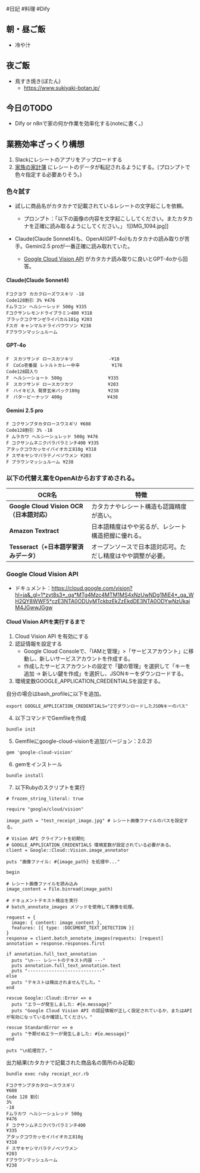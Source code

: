 #日記 #料理 #Dify

## 朝・昼ご飯
- 冷や汁
## 夜ご飯
- 鳥すき焼き(ぼたん)
	- https://www.sukiyaki-botan.jp/

## 今日のTODO
- Dify or n8nで家の何か作業を効率化する(noteに書く。)

## 業務効率ざっくり構想
1. Slackにレシートのアプリをアップロードする
2. [家族の家計簿](https://docs.google.com/spreadsheets/d/1Fmm_b1w4YeGg_GtO1z1Y7YIIKWzyUbfLUSDC7by6E3w/edit?gid=1065882079#gid=1065882079) にレシートのデータが転記されるようにする。(プロンプトで色々指定する必要ありそう。)

### 色々試す
- 試しに商品名がカタカナで記載されているレシートの文字起こしを依頼。
	- プロンプト：「以下の画像の内容を文字起こししてください。またカタカナを正確に読み取るようにしてください。」
![[IMG_1094.jpg]]


- Claude(Claude Sonnet4)も、OpenAI(GPT-4o)もカタカナの読み取りが苦手。Gemini2.5 proが一番正確に読み取れていた。
	- [Google Cloud Vision API](https://cloud.google.com/vision?hl=ja) がカタカナ読み取りに良いとGPT-4oから回答。
#### Claude(Claude Sonnet4)

```
Fコクヨウ カカクローズウスキリ -18 
Code128割引 3% ¥476 
Fムラコン ヘルシーレッド 500g ¥335 
Fコクサンレモンドライブラミン400 ¥318 
ブラックコクサンゼライバカル181g ¥203 
Fスガ キャンマルドライバウウソン ¥238 
Fブラウンマッシュルーム
```

#### GPT-4o

```
F　スカツサンド ロースカツキリ　　　　　     -¥18
F　CoCo壱番屋 レトルトカレー中辛　　　       ¥176
Code128図入り
F　ヘルシーショート 500g　　　　　　　　    ¥335
F　スカツサンド ロースカツカツ　　　　　　   ¥203
F　ハイキビ入 発芽玄米パック180g　　　　    ¥238
F　バターピーナッツ 400g　　　　　　　　　  ¥438
```

#### Gemini 2.5 pro

```
F コクサンブタカタロースウスギリ ¥608  
Code128割引 3% -18  
F ムラカワ ヘルシーシュレッド 500g ¥476  
F コクサンムネニクパラパラミンチ400 ¥335  
アタックコウカッセイバイオカエ810g ¥318  
F スザキヤシマバラテノベソウメン ¥203  
F ブラウンマッシュルーム ¥238
```

### 以下の代替え案をOpenAIからおすすめされる。

| OCR名                               | 特徴                            |
| ---------------------------------- | ----------------------------- |
| **Google Cloud Vision OCR（日本語対応）** | カタカナやレシート構造も認識精度が高い。          |
| **Amazon Textract**                | 日本語精度はやや劣るが、レシート構造把握に優れる。     |
| **Tesseract（+日本語学習済みデータ）**         | オープンソースで日本語対応可。ただし精度はやや調整が必要。 |
### Google Cloud Vision API
- ドキュメント：https://cloud.google.com/vision?hl=ja&_gl=1*zvt8s3*_ga*MTg4Mzc4MTM1MS4xNzUwNDg1MjE4*_ga_WH2QY8WWF5*czE3NTA0ODUyMTckbzEkZzEkdDE3NTA0ODYwNzUkajM4JGwwJGgw

#### Cloud Vision APIを実行するまで

1. Cloud Vision API を有効にする
2. 認証情報を設定する
	- Google Cloud Consoleで、「IAMと管理」>「サービスアカウント」に移動し、新しいサービスアカウントを作成する。
	- 作成したサービスアカウントの設定で「鍵の管理」を選択して「キーを追加 → 新しい鍵を作成」を選択し、JSONキーをダウンロードする。
3. 環境変数GOOGLE_APPLICATION_CREDENTIALSを設定する。

自分の場合はbash_profileに以下を追加。
```
export GOOGLE_APPLICATION_CREDENTIALS="2でダウンロードしたJSONキーのパス"
```

4. 以下コマンドでGemfileを作成
```
bundle init 
```

5. Gemfileにgoogle-cloud-visionを追加(バージョン：2.0.2)

```
gem 'google-cloud-vision'
```

6. gemをインストール

```
bundle install
```

7. 以下Rubyのスクリプトを実行

```
# frozen_string_literal: true

require "google/cloud/vision"

image_path = "test_receipt_image.jpg" # レシート画像ファイルのパスを設定する。

# Vision API クライアントを初期化
# GOOGLE_APPLICATION_CREDENTIALS 環境変数が設定されている必要がある。
client = Google::Cloud::Vision.image_annotator

puts "画像ファイル: #{image_path} を処理中..."

begin

# レシート画像ファイルを読み込み
image_content = File.binread(image_path)
  
# ドキュメントテキスト検出を実行
# batch_annotate_images メソッドを使用して画像を処理。

request = {
  image: { content: image_content },
  features: [{ type: :DOCUMENT_TEXT_DETECTION }]
}
response = client.batch_annotate_images(requests: [request] 
annotation = response.responses.first

if annotation.full_text_annotation
  puts "\n--- レシートのテキスト内容 ---"
  puts annotation.full_text_annotation.text
  puts "----------------------------"
else
  puts "テキストは検出されませんでした。"
end

rescue Google::Cloud::Error => e
  puts "エラーが発生しました: #{e.message}"
  puts "Google Cloud Vision API の認証情報が正しく設定されているか、またはAPIが有効になっているか確認してください。"

rescue StandardError => e
  puts "予期せぬエラーが発生しました: #{e.message}"
end

puts "\n処理完了。"
```

出力結果(カタカナで記載された商品名の箇所のみ記載)

```
bundle exec ruby receipt_ocr.rb
```


```
Fコクサンブタカタロースウスギリ
¥608
Code 128 割引
3%
-18
Fムラカワ ヘルシーシュレッド 500g
¥476
F コクサンムネニクパラパラミンチ400
¥335
アタックコウカッセイバイオカエ810g
¥318
F スザキヤシマバラテノベソウメン
¥203
Fブラウンマッシュルーム
¥238
```



